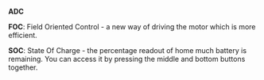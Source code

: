 **ADC**

**FOC**: Field Oriented Control - a new way of driving the motor which is more efficient.

**SOC**: State Of Charge - the percentage readout of home much battery is remaining. You can access it by pressing the middle and bottom buttons together.